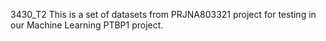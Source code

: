 3430_T2
This is a set of datasets from PRJNA803321 project for testing in our Machine Learning PTBP1 project.

